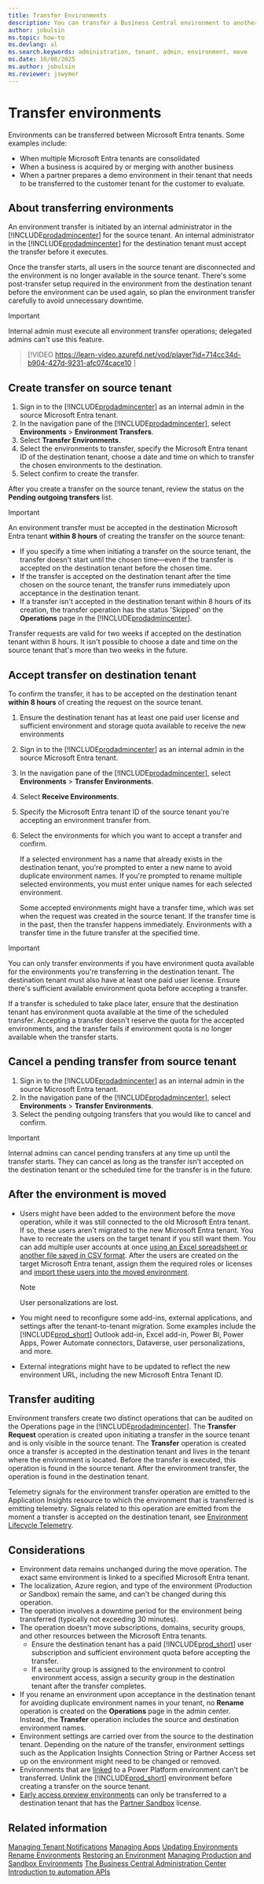 ```yaml
---
title: Transfer Environments
description: You can transfer a Business Central environment to another Microsoft Entra tenant. Start in the Business Central admin center.
author: jobulsin
ms.topic: how-to
ms.devlang: al
ms.search.keywords: administration, tenant, admin, environment, move
ms.date: 10/08/2025
ms.author: jobulsin
ms.reviewer: jswymer
---
```

# Transfer environments

Environments can be transferred between Microsoft Entra tenants. Some examples include:

- When multiple Microsoft Entra tenants are consolidated
- When a business is acquired by or merging with another business
- When a partner prepares a demo environment in their tenant that needs to be transferred to the customer tenant for the customer to evaluate.

## About transferring environments

An environment transfer is initiated by an internal administrator in the [!INCLUDE[prodadmincenter](../developer/includes/prodadmincenter.md)] for the source tenant. An internal administrator in the [!INCLUDE[prodadmincenter](../developer/includes/prodadmincenter.md)] for the destination tenant must accept the transfer before it executes.

Once the transfer starts, all users in the source tenant are disconnected and the environment is no longer available in the source tenant. There's some post-transfer setup required in the environment from the destination tenant before the environment can be used again, so plan the environment transfer carefully to avoid unnecessary downtime.

> [!IMPORTANT]
> Internal admin must execute all environment transfer operations; delegated admins can't use this feature.

> [!VIDEO https://learn-video.azurefd.net/vod/player?id=714cc34d-b904-427d-9231-afc074cace10 ]

## Create transfer on source tenant

1. Sign in to the [!INCLUDE[prodadmincenter](../developer/includes/prodadmincenter.md)] as an internal admin in the source Microsoft Entra tenant.
1. In the navigation pane of the [!INCLUDE[prodadmincenter](../developer/includes/prodadmincenter.md)], select **Environments** > **Environment Transfers**.
1. Select **Transfer Environments**.
1. Select the environments to transfer, specify the Microsoft Entra tenant ID of the destination tenant, choose a date and time on which to transfer the chosen environments to the destination.
1. Select confirm to create the transfer.

After you create a transfer on the source tenant, review the status on the **Pending outgoing transfers** list.

> [!IMPORTANT]
> An environment transfer must be accepted in the destination Microsoft Entra tenant **within 8 hours** of creating the transfer on the source tenant:
>
> - If you specify a time when initiating a transfer on the source tenant, the transfer doesn't start until the chosen time&mdash;even if the transfer is accepted on the destination tenant before the chosen time.
> - If the transfer is accepted on the destination tenant after the time chosen on the source tenant, the transfer runs immediately upon acceptance in the destination tenant.
> - If a transfer isn't accepted in the destination tenant within 8 hours of its creation, the transfer operation has the status 'Skipped' on the **Operations** page in the [!INCLUDE[prodadmincenter](../developer/includes/prodadmincenter.md)].
>
> Transfer requests are valid for two weeks if accepted on the destination tenant within 8 hours. It isn't possible to choose a date and time on the source tenant that's more than two weeks in the future.

## Accept transfer on destination tenant

To confirm the transfer, it has to be accepted on the destination tenant **within 8 hours** of creating the request on the source tenant.

1. Ensure the destination tenant has at least one paid user license and sufficient environment and storage quota available to receive the new environments
1. Sign in to the [!INCLUDE[prodadmincenter](../developer/includes/prodadmincenter.md)] as an internal admin in the source Microsoft Entra tenant.
1. In the navigation pane of the [!INCLUDE[prodadmincenter](../developer/includes/prodadmincenter.md)], select **Environments** > **Transfer Environments**.
1. Select **Receive Environments**.
1. Specify the Microsoft Entra tenant ID of the source tenant you're accepting an environment transfer from.
1. Select the environments for which you want to accept a transfer and confirm.

   If a selected environment has a name that already exists in the destination tenant, you're prompted to enter a new name to avoid duplicate environment names. If you're prompted to rename multiple selected environments, you must enter unique names for each selected environment.

   Some accepted environments might have a transfer time, which was set when the request was created in the source tenant. If the transfer time is in the past, then the transfer happens  immediately. Environments with a transfer time in the future transfer at the specified time.

> [!IMPORTANT]
> You can only transfer environments if you have environment quota available for the environments you're transferring in the destination tenant. The destination tenant must also have at least one paid user license. Ensure there's sufficient available environment quota before accepting a transfer.
>
> If a transfer is scheduled to take place later, ensure that the destination tenant has environment quota available at the time of the scheduled transfer. Accepting a transfer doesn't reserve the quota for the accepted environments, and the transfer fails if environment quota is no longer available when the transfer starts.

## Cancel a pending transfer from source tenant

1. Sign in to the [!INCLUDE[prodadmincenter](../developer/includes/prodadmincenter.md)] as an internal admin in the source Microsoft Entra tenant.
1. In the navigation pane of the [!INCLUDE[prodadmincenter](../developer/includes/prodadmincenter.md)], select **Environments** > **Transfer Environments**.
1. Select the pending outgoing transfers that you would like to cancel and confirm.

> [!IMPORTANT]
> Internal admins can cancel pending transfers at any time up until the transfer starts. They can cancel as long as the transfer isn't accepted on the destination tenant or the scheduled time for the transfer is in the future.

## After the environment is moved

- Users might have been added to the environment before the move operation, while it was still connected to the old Microsoft Entra tenant. If so, these users aren't migrated to the new Microsoft Entra tenant. You have to  recreate the users on the target tenant if you still want them. You can add multiple user accounts at once [using an Excel spreadsheet or another file saved in CSV format](/microsoft-365/enterprise/add-several-users-at-the-same-time). After the users are created on the target Microsoft Entra tenant, assign them the required roles or licenses and [import these users into the moved environment](/dynamics365/business-central/ui-how-users-permissions).

  > [!NOTE]
  > User personalizations are lost.

- You might need to reconfigure some add-ins, external applications, and settings after the tenant-to-tenant migration. Some examples include the [!INCLUDE[prod_short](../developer/includes/prod_short.md)] Outlook add-in, Excel add-in, Power BI, Power Apps, Power Automate connectors, Dataverse, user personalizations, and more.
- External integrations might have to be updated to reflect the new environment URL, including the new Microsoft Entra Tenant ID.

## Transfer auditing

Environment transfers create two distinct operations that can be audited on the Operations page in the [!INCLUDE[prodadmincenter](../developer/includes/prodadmincenter.md)]. The **Transfer Request** operation is created upon initiating a transfer in the source tenant and is only visible in the source tenant. The **Transfer** operation is created once a transfer is accepted in the destination tenant and lives in the tenant where the environment is located. Before the transfer is executed, this operation is found in the source tenant. After the environment transfer, the operation is found in the destination tenant.

Telemetry signals for the environment transfer operation are emitted to the Application Insights resource to which the environment that is transferred is emitting telemetry. Signals related to this operation are emitted from the moment a transfer is accepted on the destination tenant, see [Environment Lifecycle Telemetry](telemetry-environment-lifecycle-trace.md#environment-transfer-to-different-entra-tenant-operation-scheduled).

## Considerations

- Environment data remains unchanged during the move operation. The exact same environment is linked to a specified Microsoft Entra tenant.
- The localization, Azure region, and type of the environment (Production or Sandbox) remain the same, and can't be changed during this operation.
- The operation involves a downtime period for the environment being transferred (typically not exceeding 30 minutes).
- The operation doesn't move subscriptions, domains, security groups, and other resources between the Microsoft Entra tenants.
  - Ensure the destination tenant has a paid [!INCLUDE[prod_short](../developer/includes/prod_short.md)] user subscription and sufficient environment quota before accepting the transfer.
  - If a security group is assigned to the environment to control environment access, assign a security group in the destination tenant after the transfer completes.
- If you rename an environment upon acceptance in the destination tenant for avoiding duplicate environment names in your tenant, no **Rename** operation is created on the **Operations** page in the admin center. Instead, the **Transfer** operation includes the source and destination environment names.
- Environment settings are carried over from the source to the destination tenant. Depending on the nature of the transfer, environment settings such as the Application Insights Connection String or Partner Access set up on the environment might need to be changed or removed.
- Environments that are [linked](tenant-admin-center-environments.md#linked-power-platform-environment) to a Power Platform environment can't be transferred. Unlink the [!INCLUDE[prod_short](../developer/includes/prod_short.md)] environment before creating a transfer on the source tenant.
- [Early access preview environments](preview-environments.md#early-access-preview) can only be transferred to a destination tenant that has the [Partner Sandbox](environment-types.md#partnersandbox) license.

## Related information

[Managing Tenant Notifications](tenant-admin-center-notifications.md)
[Managing Apps](tenant-admin-center-manage-apps.md)
[Updating Environments](tenant-admin-center-update-management.md)
[Rename Environments](tenant-admin-center-environments-rename.md)
[Restoring an Environment](tenant-admin-center-backup-restore.md)
[Managing Production and Sandbox Environments](tenant-admin-center-environments.md)
[The Business Central Administration Center](tenant-admin-center.md)
[Introduction to automation APIs](itpro-introduction-to-automation-apis.md)
